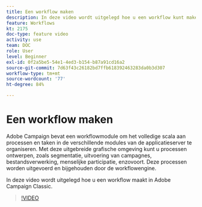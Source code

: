 ```yaml
---
title: Een workflow maken
description: In deze video wordt uitgelegd hoe u een workflow kunt maken.
feature: Workflows
kt: 2175
doc-type: feature video
activity: use
team: DOC
role: User
level: Beginner
exl-id: 0f2a5be5-54e1-4ed3-b154-b87a91cd16a2
source-git-commit: 7d63f43c26182bd7ffb618392463283da0b3d307
workflow-type: tm+mt
source-wordcount: '77'
ht-degree: 84%

---
```


# Een workflow maken

Adobe Campaign bevat een workflowmodule om het volledige scala aan processen en taken in de verschillende modules van de applicatieserver te organiseren. Met deze uitgebreide grafische omgeving kunt u processen ontwerpen, zoals segmentatie, uitvoering van campagnes, bestandsverwerking, menselijke participatie, enzovoort. Deze processen worden uitgevoerd en bijgehouden door de workflowengine.

In deze video wordt uitgelegd hoe u een workflow maakt in Adobe Campaign Classic.

>[!VIDEO](https://video.tv.adobe.com/v/25559?quality=12)
